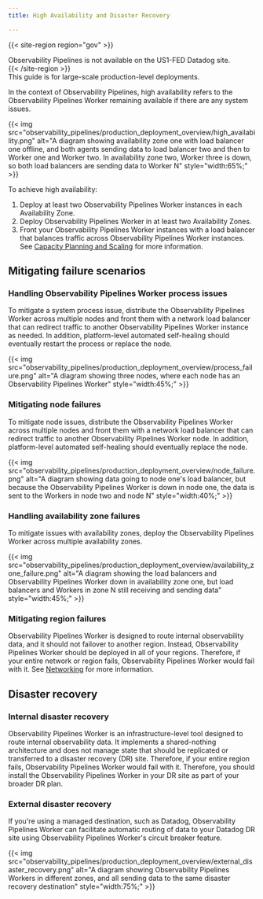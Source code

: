 ```yaml
---
title: High Availability and Disaster Recovery

---
```


{{< site-region region="gov" >}}
<div class="alert alert-warning">Observability Pipelines is not available on the US1-FED Datadog site.</div>
{{< /site-region >}}

<div class="alert alert-info">
This guide is for large-scale production-level deployments.
</div>

In the context of Observability Pipelines, high availability refers to the Observability Pipelines Worker remaining available if there are any system issues.

{{< img src="observability_pipelines/production_deployment_overview/high_availability.png" alt="A diagram showing availability zone one with load balancer one offline, and both agents sending data to load balancer two and then to Worker one and Worker two. In availability zone two, Worker three is down, so both load balancers are sending data to Worker N" style="width:65%;" >}}

To achieve high availability:

1. Deploy at least two Observability Pipelines Worker instances in each Availability Zone.
2. Deploy Observability Pipelines Worker in at least two Availability Zones.
3. Front your Observability Pipelines Worker instances with a load balancer that balances traffic across Observability Pipelines Worker instances. See [Capacity Planning and Scaling][1] for more information.

## Mitigating failure scenarios

### Handling Observability Pipelines Worker process issues

To mitigate a system process issue, distribute the Observability Pipelines Worker across multiple nodes and front them with a network load balancer that can redirect traffic to another Observability Pipelines Worker instance as needed. In addition, platform-level automated self-healing should eventually restart the process or replace the node.

{{< img src="observability_pipelines/production_deployment_overview/process_failure.png" alt="A diagram showing three nodes, where each node has an Observability Pipelines Worker" style="width:45%;" >}}

### Mitigating node failures

To mitigate node issues, distribute the Observability Pipelines Worker across multiple nodes and front them with a network load balancer that can redirect traffic to another Observability Pipelines Worker node. In addition, platform-level automated self-healing should eventually replace the node.

{{< img src="observability_pipelines/production_deployment_overview/node_failure.png" alt="A diagram showing data going to node one's load balancer, but because the Observability Pipelines Worker is down in node one, the data is sent to the Workers in node two and node N" style="width:40%;" >}}

### Handling availability zone failures

To mitigate issues with availability zones, deploy the Observability Pipelines Worker across multiple availability zones.

{{< img src="observability_pipelines/production_deployment_overview/availability_zone_failure.png" alt="A diagram showing the load balancers and Observability Pipelines Worker down in availability zone one, but load balancers and Workers in zone N still receiving and sending data" style="width:45%;" >}}

### Mitigating region failures

Observability Pipelines Worker is designed to route internal observability data, and it should not failover to another region. Instead, Observability Pipelines Worker should be deployed in all of your regions. Therefore, if your entire network or region fails, Observability Pipelines Worker would fail with it. See [Networking][2] for more information.

## Disaster recovery

### Internal disaster recovery

Observability Pipelines Worker is an infrastructure-level tool designed to route internal observability data. It implements a shared-nothing architecture and does not manage state that should be replicated or transferred to a disaster recovery (DR) site. Therefore, if your entire region fails, Observability Pipelines Worker would fail with it. Therefore, you should install the Observability Pipelines Worker in your DR site as part of your broader DR plan.

### External disaster recovery

If you're using a managed destination, such as Datadog, Observability Pipelines Worker can facilitate automatic routing of data to your Datadog DR site using Observability Pipelines Worker's circuit breaker feature.

{{< img src="observability_pipelines/production_deployment_overview/external_disaster_recovery.png" alt="A diagram showing Observability Pipelines Workers in different zones, and all sending data to the same disaster recovery destination" style="width:75%;" >}}

[1]: /observability_pipelines/architecture/capacity_planning_scaling
[2]: /observability_pipelines/architecture/networking
